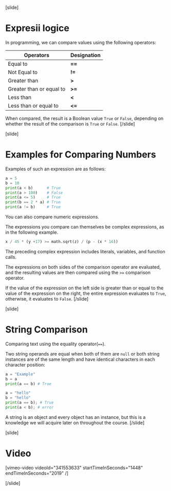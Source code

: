 [slide]
# Expresii logice

In programming, we can compare values using the following operators:

|Operators|Designation|
|---------|-----------|
| Equal to |   **==** |
| Not Equal to |   **!=** |
| Greater than |   **>** |
| Greater than or equal to |   **>=** |
| Less than |   **<** |
| Less than or equal to |   **<=** |

When compared, the result is a Boolean value `True` or `False`, depending on whether the result of the comparison is `True` or `False`.
[/slide]

[slide]
# Examples for Comparing Numbers
Examples of such an expression are as follows:
```py live
a = 5
b = 10
print(a < b)      # True
print(a > 100)    # False
print(a <= 5)     # True
print(b == 2 * a) # True
print(a != b)     # True
```

You can also compare numeric expressions. 

The expressions you compare can themselves be complex expressions, as in the following example.

```py
x / 45 * (y +17) >= math.sqrt(z) / (p - (x * 16))
```

The preceding complex expression includes literals, variables, and function calls. 

The expressions on both sides of the comparison operator are evaluated, and the resulting values are then compared using the `>=` comparison operator. 

If the value of the expression on the left side is greater than or equal to the value of the expression on the right, the entire expression evaluates to `True`, otherwise, it evaluates to `False`.
[/slide]

[slide]
# String Comparison
Comparing text using the equality operator(`==`).

Two string operands are equal when both of them are `null` or both string instances are of the same length and have identical characters in each character position:
```py live
a = "Examplе"
b = a
print(a == b) # True
```

```py
a = "hello"
b = "hello"
print(a == b); # True
print(a < b); # error
```
A string is an object and every object has an instance, but this is a knowledge we will acquire later on throughout the course.
[/slide]

[slide]
# Video

[vimeo-video videoId="341553633" startTimeInSeconds="1448" endTimeInSeconds="2019" /]

[/slide]
